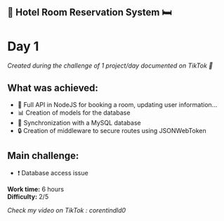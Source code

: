 ## 🏨 Hotel Room Reservation System 🛏️
# Day 1

*Created during the challenge of 1 project/day documented on TikTok 📅*

## What was achieved:
- 🚀 Full API in NodeJS for booking a room, updating user information...
- 📊 Creation of models for the database
- 🔄 Synchronization with a MySQL database
- 🔒 Creation of middleware to secure routes using JSONWebToken

## Main challenge:
- ❗ Database access issue

**Work time:** 6 hours  
**Difficulty:** 2/5

*Check my video on TikTok : corentindld0*
